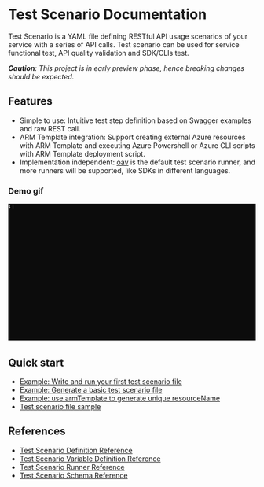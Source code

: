 # Test Scenario Documentation

Test Scenario is a YAML file defining RESTful API usage scenarios of your service with a series of API calls. Test scenario can be used for service functional test, API quality validation and SDK/CLIs test.

_**Caution**: This project is in early preview phase, hence breaking changes should be expected._
## Features
- Simple to use: Intuitive test step definition based on Swagger examples and raw REST call.
- ARM Template integration: Support creating external Azure resources with ARM Template and executing Azure Powershell or Azure CLI scripts with ARM Template deployment script.
- Implementation independent: [oav](https://github.com/Azure/oav) is the default test scenario runner, and more runners will be supported, like SDKs in different languages.

### Demo gif

![demo](./how-to/runApiTest.gif)

## Quick start

- [Example: Write and run your first test scenario file](./how-to/QuickStart.md)
- [Example: Generate a basic test scenario file](./how-to/generateABasicTestScenario.md)
- [Example: use armTemplate to generate unique resourceName](./how-to/testScenarioWithARMTemplate.md)
- [Test scenario file sample](../samplefiles/Microsoft.YourServiceName/stable/YYYY-MM-DD/scenarios/testYourService.yaml)

## References
- [Test Scenario Definition Reference](./references/TestDefinitionReference.md)
- [Test Scenario Variable Definition Reference](./references/Variables.md)
- [Test Scenario Runner Reference](./references/Runner.md)
- [Test Scenario Schema Reference](./schemas/v1.0/schema.json)
